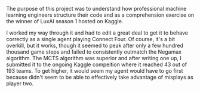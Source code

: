 The purpose of this project was to understand how professional machine learning engineers structure their code
and as a comprehension exercise on the winner of LuxAI season 1 hosted on Kaggle. 

I worked my way through it and had to edit a great deal to get it to behave correctly as a single agent playing 
Connect Four. Of course, it's a bit overkill, but it works, though it seemed to peak after only a few hundred 
thousand game steps and failed to consistently outmatch the Negamax algorithm. The MCTS algorithm was superior
and after writing one up, I submitted it to the ongoing Kaggle compeition where it reached 43 out of 193 teams.
To get higher, it would seem my agent would have to go first because didn't seem to be able to effectively take
advantage of misplays as player two.
